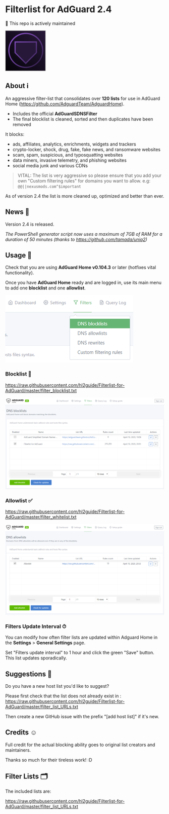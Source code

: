 # Filterlist for AdGuard 2.4

💚 This repo is actively maintained

![Logo](https://raw.githubusercontent.com/hl2guide/Filterlist-for-AdGuard/master/Screenshots/Logo_AG.png)

## About ℹ

An aggressive filter-list that consolidates over __120 lists__ for use in AdGuard Home (https://github.com/AdguardTeam/AdguardHome).

* Includes the official **AdGuardSDNSFilter**
* The final blocklist is cleaned, sorted and then duplicates have been removed

It blocks:

* ads, affiliates, analytics, enrichments, widgets and trackers
* crypto-locker, shock, drug, fake, fake news, and ransomware websites
* scam, spam, suspicious, and typosquatting websites
* data miners, invasive telemetry, and phishing websites
* social media junk and various CDNs

> VITAL: The list is very aggressive so please ensure that you add your own "Custom filtering rules" for domains you want to allow.
e.g: `@@||nexusmods.com^$important`

As of version 2.4 the list is more cleaned up, optimized and better than ever.

## News 📰

Version 2.4 is released.

_The PowerShell generator script now uses a maximum of 7GB of RAM for a duration of 50 minutes (thanks to https://github.com/tamada/uniq2)_

## Usage 📐

Check that you are using __AdGuard Home v0.104.3__ or later (hotfixes vital functionality).

Once you have __AdGuard Home__ ready and are logged in, use its main menu to add one __blocklist__ and one __allowlist__.

![menu](https://raw.githubusercontent.com/hl2guide/Filterlist-for-AdGuard/master/Screenshots/example%20menu.PNG "Menu")

### Blocklist 🛑

https://raw.githubusercontent.com/hl2guide/Filterlist-for-AdGuard/master/filter_blocklist.txt

![menu](https://raw.githubusercontent.com/hl2guide/Filterlist-for-AdGuard/master/Screenshots/example%20blocklist.PNG "Blocklist")

### Allowlist ✅

https://raw.githubusercontent.com/hl2guide/Filterlist-for-AdGuard/master/filter_whitelist.txt

![menu](https://raw.githubusercontent.com/hl2guide/Filterlist-for-AdGuard/master/Screenshots/example%20whitelist.PNG "Whitelist")

### Filters Update Interval ⏱

You can modify how often filter lists are updated within Adguard Home in the __Settings__ > __General Settings__ page.

Set "Filters update interval" to 1 hour and click the green "Save" button. This list updates sporadically.

## Suggestions 📌

Do you have a new host list you'd like to suggest?

Please first check that the list does not already exist in : https://raw.githubusercontent.com/hl2guide/Filterlist-for-AdGuard/master/filter_list_URLs.txt

Then create a new GitHub issue with the prefix "[add host list]" if it's new.

## Credits ☺️

Full credit for the actual blocking ability goes to original list creators and maintainers.

Thanks so much for their tireless work! :D

## Filter Lists 🗂️

The included lists are:

<https://raw.githubusercontent.com/hl2guide/Filterlist-for-AdGuard/master/filter_list_URLs.txt>
